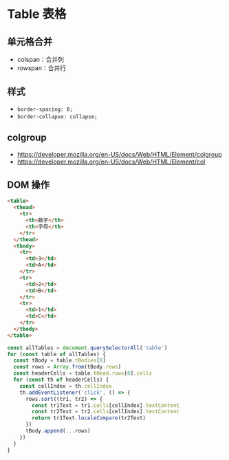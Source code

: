 # Table 表格

## 单元格合并

- colspan：合并列
- rowspan：合并行

## 样式

- `border-spacing: 0;`
- `border-collapse: collapse;`

## colgroup

- https://developer.mozilla.org/en-US/docs/Web/HTML/Element/colgroup
- https://developer.mozilla.org/en-US/docs/Web/HTML/Element/col

## DOM 操作

```html
<table>
  <thead>
    <tr>
      <th>数字</th>
      <th>字母</th>
    </tr>
  </thead>
  <tbody>
    <tr>
      <td>3</td>
      <td>A</td>
    </tr>
    <tr>
      <td>2</td>
      <td>B</td>
    </tr>
    <tr>
      <td>1</td>
      <td>C</td>
    </tr>
  </tbody>
</table>
```

```js
const allTables = document.querySelectorAll('table')
for (const table of allTables) {
  const tBody = table.tBodies[0]
  const rows = Array.from(tBody.rows)
  const headerCells = table.tHead.rows[0].cells
  for (const th of headerCells) {
    const cellIndex = th.cellIndex
    th.addEventListener('click', () => {
      rows.sort((tr1, tr2) => {
        const tr1Text = tr1.cells[cellIndex].textContent
        const tr2Text = tr2.cells[cellIndex].textContent
        return tr1Text.localeCompare(tr2Text)
      })
      tBody.append(...rows)
    })
  }
}
```
